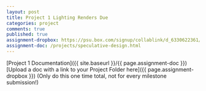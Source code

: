 ```yaml
---
layout: post
title: Project 1 Lighting Renders Due
categories: project
comments: true
published: true
assignment-dropbox: https://psu.box.com/signup/collablink/d_6330622361/13671f0b80e52a
assignment-doc: /projects/speculative-design.html
---
```


[Project 1 Documentation]({{ site.baseurl }}/{{ page.assignment-doc }})
[Upload a doc with a link to your Project Folder here]({{ page.assignment-dropbox }}) (Only do this one time total, not for every milestone submission!)
